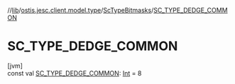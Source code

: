 //[lib](../../../index.md)/[ostis.jesc.client.model.type](../index.md)/[ScTypeBitmasks](index.md)/[SC_TYPE_DEDGE_COMMON](-s-c_-t-y-p-e_-d-e-d-g-e_-c-o-m-m-o-n.md)

# SC_TYPE_DEDGE_COMMON

[jvm]\
const val [SC_TYPE_DEDGE_COMMON](-s-c_-t-y-p-e_-d-e-d-g-e_-c-o-m-m-o-n.md): [Int](https://kotlinlang.org/api/latest/jvm/stdlib/kotlin/-int/index.html) = 8
